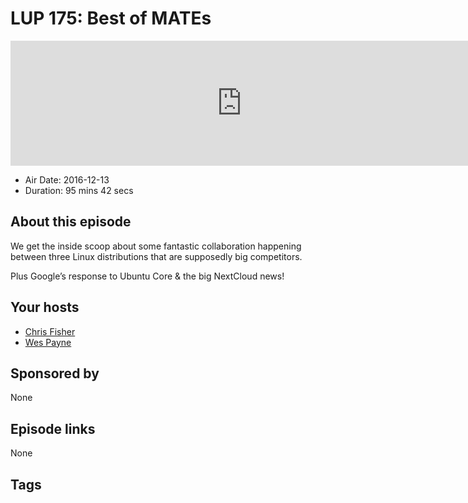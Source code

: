 # LUP 175: Best of MATEs

<iframe src="https://player.fireside.fm/v2/RUkczH-V+xYgmOj1X?theme=dark" width="740" height="200" frameborder="0" scrolling="no"></iframe>

* Air Date: 2016-12-13
* Duration: 95 mins 42 secs

## About this episode

We get the inside scoop about some fantastic collaboration happening between three Linux distributions that are supposedly big competitors.

Plus Google’s response to Ubuntu Core & the big NextCloud news!

## Your hosts
* [Chris Fisher](https://linuxunplugged.com/hosts/chrislas)
* [Wes Payne](https://linuxunplugged.com/hosts/wes)

## Sponsored by

None



## Episode links

None



## Tags

